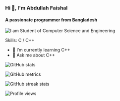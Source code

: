 
### Hi 👋, I'm Abdullah Faishal
#### A passionate programmer from Bangladesh
![I am Student of Computer Science and Engineering](https://media-exp1.licdn.com/dms/image/D5616AQGL_b7IMoprpA/profile-displaybackgroundimage-shrink_350_1400/0/1664529558910?e=1672876800&v=beta&t=KAP4Iyie5okPgIJtJ-EfBoGQ1IhUDodyX-9HzYbqOeE)


Skills: C / C++
 
- 🌱 I’m currently learning C++  
- 💬 Ask me about C++  

![GitHub stats](https://github-readme-stats.vercel.app/api?username=3fai5hal1&show_icons=true&count_private=true)  
 

![GitHub metrics](https://metrics.lecoq.io/3fai5hal1)  

![GitHub streak stats](https://github-readme-streak-stats.herokuapp.com/?user=3fai5hal1)  

![Profile views](https://gpvc.arturio.dev/3fai5hal1)  
